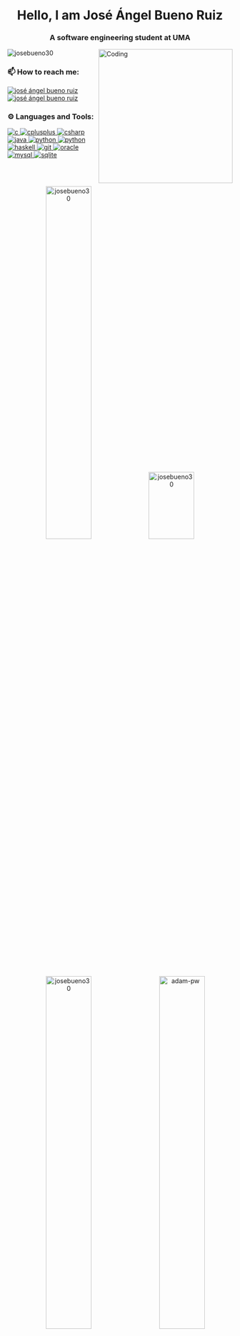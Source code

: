 <h1 align="center">Hello, I am José Ángel Bueno Ruiz</h1>
<h3 align="center">A software engineering student at UMA</h3>
<img align="right" alt="Coding" width="300" src="https://i.pinimg.com/originals/e8/f4/53/e8f453469a3ec97ecd354df465d73913.gif">

<p align="left"> <img src="https://komarev.com/ghpvc/?username=josebueno30&label=Profile%20views&color=db3d3d&style=flat" alt="josebueno30" /> </p>

<h3 align="left">📫 How to reach me:</h3>
<p align="left">
  <a href="mailto:jabr3830@gmail.com-">
    <img align="center" src="https://img.shields.io/badge/Gmail-D14836?style=for-the-badge&logo=gmail&logoColor=white" alt="josé ángel bueno ruiz"/></a>
  <a href="https://www.linkedin.com/in/josé-ángel-bueno-ruiz-5323301a8/" target="blank">
    <img align="center" src="https://img.shields.io/badge/LinkedIn-0077B5?style=for-the-badge&logo=linkedin&logoColor=white" alt="josé ángel bueno ruiz"/></a>
</p>

<h3 align="left">⚙️ Languages and Tools:</h3>
<p align="left"> 
  <a href="https://www.cprogramming.com/" target="_blank" rel="noreferrer"> 
      <img src="https://img.shields.io/badge/C-00599C?style=for-the-badge&logo=c&logoColor=white" alt="c"/> </a> 
  <a href="https://www.w3schools.com/cpp/" target="_blank" rel="noreferrer"> 
      <img src="https://img.shields.io/badge/C%2B%2B-00599C?style=for-the-badge&logo=c%2B%2B&logoColor=white" alt="cplusplus"/> </a> 
  <a href="https://www.w3schools.com/cs/" target="_blank" rel="noreferrer"> 
      <img src="https://img.shields.io/badge/C%23-239120?style=for-the-badge&logo=c-sharp&logoColor=white" alt="csharp"/> </a> 
  <a href="https://www.java.com" target="_blank" rel="noreferrer"> 
      <img src="https://img.shields.io/badge/Java-ED8B00?style=for-the-badge&logo=java&logoColor=white" alt="java"/> </a> 
  <a href="https://www.python.org" target="_blank" rel="noreferrer"> 
      <img src="https://img.shields.io/badge/python-%230095D5.svg?&style=for-the-badge&logo=python&logoColor=white" alt="python"/> </a> 
  <a href="https://dotnet.microsoft.com/en-us/" target="_blank" rel="noreferrer"> 
      <img src="https://img.shields.io/badge/.NET-5C2D91?style=for-the-badge&logo=.net&logoColor=white" alt="python"/> </a> 
  <a href="https://www.haskell.org/" target="_blank" rel="noreferrer"> 
      <img src="https://img.shields.io/badge/Haskell-5e5086?style=for-the-badge&logo=haskell&logoColor=white" alt="haskell"/> </a> 
  <a href="https://git-scm.com/" target="_blank" rel="noreferrer"> 
      <img src="https://img.shields.io/badge/GIT-E44C30?style=for-the-badge&logo=git&logoColor=white" alt="git"/> </a> 
  <a href="https://www.oracle.com/" target="_blank" rel="noreferrer"> 
      <img src="https://img.shields.io/badge/Oracle-F80000?style=for-the-badge&logo=oracle&logoColor=black" alt="oracle"/> </a> 
  <a href="https://www.mysql.com/" target="_blank" rel="noreferrer"> 
      <img src="https://img.shields.io/badge/MySQL-00000F?style=for-the-badge&logo=mysql&logoColor=white" alt="mysql"/> </a> 
  <a href="https://www.sqlite.org/" target="_blank" rel="noreferrer"> 
      <img src="https://img.shields.io/badge/SQLite-07405E?style=for-the-badge&logo=sqlite&logoColor=white" alt="sqlite"/> </a> 
</p>

</br>
</div>
<br />
<p align="center">
  <img width="45%" src="https://github-readme-streak-stats.herokuapp.com/?user=JoseBueno30&theme=react&show_icons=true&hide_border=false&count_private=true" alt="josebueno30"/>
  <img width="45%" height="150" src="https://github-readme-stats.vercel.app/api?username=JoseBueno30&theme=react&show_icons=true&hide_border=false" alt="josebueno30"/>
</p>
<p  align="center">
  <img width="45%" src="https://github-readme-stats.vercel.app/api/top-langs/?username=JoseBueno30&theme=react&show_icons=true&hide_border=false" alt="josebueno30" />
  <img width="45%" align="right" src="https://github.com/Adam-pw/Adam-pw/blob/main/animation_500_kxa883sd.gif" alt="adam-pw" />
</p>

</br>
</div>
<br />
